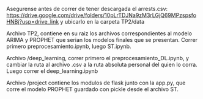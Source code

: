 Asegurense antes de correr de tener descargada el arrests.csv: https://drive.google.com/drive/folders/10pLrTDJNa9zM3rLGjQ69MPzspsfoHNBj?usp=drive_link y ubicarlo en la carpeta TP2/data

Archivo TP2, contiene en su raiz los archivos correspondientes al modelo ARIMA y PROPHET que serian los modelos finales que se presentan. Correr primero preprocesamiento.ipynb, luego ST.ipynb.

Archivo /deep_learning, correr primero el preprocesamiento_DL.ipynb, y cambiar la ruta al archivo .csv a la ruta absoluta personal del quien lo corra. Luego correr el deep_learning.ipynb

Archivo /project contiene los modulos de flask junto con la app.py, que corre el modelo PROPHET guardado con pickle desde el archivo ST.